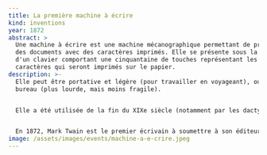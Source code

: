 ```yaml
---
title: La première machine à écrire
kind: inventions
year: 1872
abstract: >
  Une machine à écrire est une machine mécanographique permettant de produire
  des documents avec des caractères imprimés. Elle se présente sous la forme
  d'un clavier comportant une cinquantaine de touches représentant les
  caractères qui seront imprimés sur le papier.
description: >-
  Elle peut être portative et légère (pour travailler en voyageant), ou de
  bureau (plus lourde, mais moins fragile).


  Elle a été utilisée de la fin du XIXe siècle (notamment par les dactylographes, ou « dactylos ») jusqu'à l'apparition, au XXe siècle, des machines à mémoire électronique, qui préfigurent le déclin et le remplacement de la machine par l'ordinateur.


  En 1872, Mark Twain est le premier écrivain à soumettre à son éditeur une œuvre, Les Aventures de Tom Sawyer, écrite avec une machine à écrire.
image: /assets/images/events/machine-a-e-crire.jpeg
---
```


